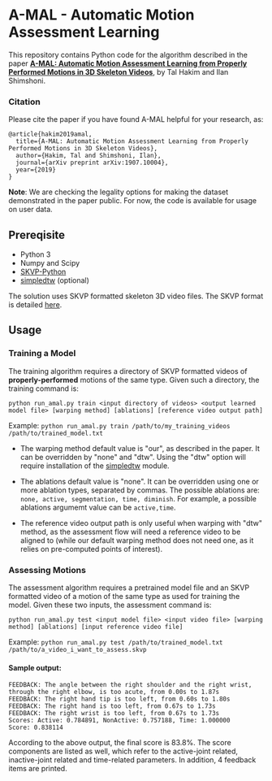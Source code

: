 # A-MAL - Automatic Motion Assessment Learning

This repository contains Python code for the algorithm described in the paper [**A-MAL: Automatic Motion Assessment Learning from Properly Performed Motions in 3D Skeleton Videos**](https://arxiv.org/pdf/1907.10004.pdf), by Tal Hakim and Ilan Shimshoni.

### Citation
Please cite the paper if you have found A-MAL helpful for your research, as:
```
@article{hakim2019amal,
  title={A-MAL: Automatic Motion Assessment Learning from Properly Performed Motions in 3D Skeleton Videos},
  author={Hakim, Tal and Shimshoni, Ilan},
  journal={arXiv preprint arXiv:1907.10004},
  year={2019}
}
```

**Note**: We are checking the legality options for making the dataset demonstrated in the paper public. For now, the code is available for usage on user data.

## Prereqisite
* Python 3 
* Numpy and Scipy
* [SKVP-Python](https://github.com/skvp-owner/SKVP-Python)
* [simpledtw](https://github.com/talcs/simpledtw) (optional)

The solution uses SKVP formatted skeleton 3D video files. The SKVP format is detailed [here](https://github.com/skvp-owner/SKVP-Python).

## Usage
### Training a Model
The training algorithm requires a directory of SKVP formatted videos of **properly-performed** motions of the same type. Given such a directory, the training command is:
```
python run_amal.py train <input directory of videos> <output learned model file> [warping method] [ablations] [reference video output path]
```
Example: `python run_amal.py train /path/to/my_training_videos /path/to/trained_model.txt`

* The warping method default value is "our", as described in the paper. It can be overridden by "none" and "dtw". Using the "dtw" option will require installation of the [simpledtw](https://github.com/talcs/simpledtw) module.

* The ablations default value is "none". It can be overridden using one or more ablation types, separated by commas. The possible ablations are: `none, active, segmentation, time, diminish`. For example, a possible ablations argumemt value can be `active,time`.

* The reference video output path is only useful when warping with "dtw" method, as the assessment flow will need a reference video to be aligned to (while our default warping method does not need one, as it relies on pre-computed points of interest).

### Assessing Motions
The assessment algorithm requires a pretrained model file and an SKVP formatted video of a motion of the same type as used for training the model. Given these two inputs, the assessment command is:
```
python run_amal.py test <input model file> <input video file> [warping method] [ablations] [input reference video file]
```
Example: `python run_amal.py test /path/to/trained_model.txt /path/to/a_video_i_want_to_assess.skvp`

#### Sample output:
```
FEEDBACK: The angle between the right shoulder and the right wrist, through the right elbow, is too acute, from 0.00s to 1.87s
FEEDBACK: The right hand tip is too left, from 0.60s to 1.80s
FEEDBACK: The right hand is too left, from 0.67s to 1.73s
FEEDBACK: The right wrist is too left, from 0.67s to 1.73s
Scores: Active: 0.784891, NonActive: 0.757188, Time: 1.000000
Score: 0.838114
```
According to the above output, the final score is 83.8%. The score components are listed as well, which refer to the active-joint related, inactive-joint related and time-related parameters. In addition, 4 feedback items are printed.

